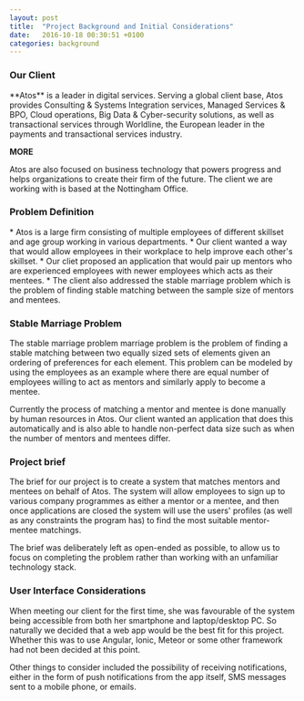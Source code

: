 ```yaml
---
layout: post
title:  "Project Background and Initial Considerations"
date:   2016-10-18 00:30:51 +0100
categories: background
---
```

<h3 class="section-header">Our Client</h3>
**Atos** is a leader in digital services. Serving a global client base, Atos provides Consulting & Systems Integration services, Managed Services & BPO, Cloud operations, Big Data & Cyber-security solutions, as well as transactional services through Worldline, the European leader in the payments and transactional services industry.

__MORE__

Atos are also focused on business technology that powers progress and helps organizations to create their firm of the future. The client we are working with is based at the Nottingham Office.


<h3 class="section-header">Problem Definition</h3>
*	 Atos is a large firm consisting of multiple employees of different skillset and age group working in various departments.
*	 Our client wanted a way that would allow employees in their workplace to help improve each other's skillset.
*	 Our cliet proposed an application that would pair up mentors who are experienced employees with newer employees which acts as their mentees.
*	 The client also addressed the stable marriage problem which is the problem of finding stable matching between the sample size of mentors and mentees.

<h3 class="section-header">Stable Marriage Problem</h3>
The stable marriage problem marriage problem is the problem of finding a stable matching between two equally sized sets of elements given an ordering of preferences for each element. This problem can be modeled by using the employees as an example where there are equal number of employees willing to act as mentors and similarly apply to become a mentee. 

Currently the process of matching a mentor and mentee is done manually by human resources in Atos. Our client wanted an application that does this automatically and is also able to handle non-perfect data size such as when the number of mentors and mentees differ. 


<h3 class="section-header">Project brief</h3>
The brief for our project is to create a system that matches mentors and mentees on behalf of Atos. The system will allow employees to sign up to various company programmes as either a mentor or a mentee, and then once applications are closed the system will use the users' profiles (as well as any constraints the program has) to find the most suitable mentor-mentee matchings.

The brief was deliberately left as open-ended as possible, to allow us to focus on completing the problem rather than working with an unfamiliar technology stack.

<h3 class="section-header">User Interface Considerations</h3>
When meeting our client for the first time, she was favourable of the system being accessible from both her smartphone and laptop/desktop PC. So naturally we decided that a web app would be the best fit for this project. Whether this was to use Angular, Ionic, Meteor or some other framework had not been decided at this point.

Other things to consider included the possibility of receiving notifications, either in the form of push notifications from the app itself, SMS messages sent to a mobile phone, or emails.
